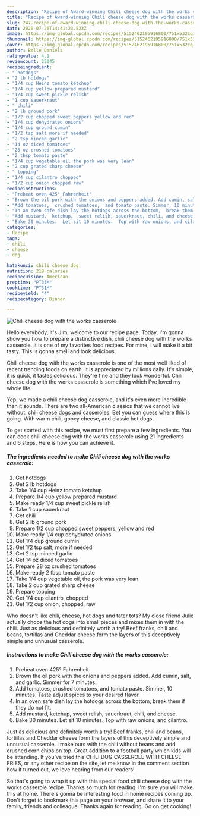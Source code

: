 ```yaml
---
description: "Recipe of Award-winning Chili cheese dog with the works casserole"
title: "Recipe of Award-winning Chili cheese dog with the works casserole"
slug: 247-recipe-of-award-winning-chili-cheese-dog-with-the-works-casserole
date: 2020-07-26T14:41:23.523Z
image: https://img-global.cpcdn.com/recipes/5152462195916800/751x532cq70/chili-cheese-dog-with-the-works-casserole-recipe-main-photo.jpg
thumbnail: https://img-global.cpcdn.com/recipes/5152462195916800/751x532cq70/chili-cheese-dog-with-the-works-casserole-recipe-main-photo.jpg
cover: https://img-global.cpcdn.com/recipes/5152462195916800/751x532cq70/chili-cheese-dog-with-the-works-casserole-recipe-main-photo.jpg
author: Belle Daniels
ratingvalue: 4.1
reviewcount: 25045
recipeingredient:
- " hotdogs"
- "2 lb hotdogs"
- "1/4 cup Heinz tomato ketchup"
- "1/4 cup yellow prepared mustard"
- "1/4 cup sweet pickle relish"
- "1 cup sauerkraut"
- " chili"
- "2 lb ground pork"
- "1/2 cup chopped sweet peppers yellow and red"
- "1/4 cup dehydrated onions"
- "1/4 cup ground cumin"
- "1/2 tsp salt more if needed"
- "2 tsp minced garlic"
- "14 oz diced tomatoes"
- "28 oz crushed tomatoes"
- "2 tbsp tomato paste"
- "1/4 cup vegetable oil the pork was very lean"
- "2 cup grated sharp cheese"
- " topping"
- "1/4 cup cilantro chopped"
- "1/2 cup onion chopped raw"
recipeinstructions:
- "Preheat oven 425° Fahrenheit"
- "Brown the oil pork with the onions and peppers added. Add cumin, salt, and garlic. Simmer for 7 minutes."
- "Add tomatoes,  crushed tomatoes,  and tomato paste. Simmer, 10 minutes. Taste adjust spices to your desired flavor."
- "In an oven safe dish lay the hotdogs across the bottom,  break them if they do not fit."
- "Add mustard,  ketchup,  sweet relish, sauerkraut, chili, and cheese."
- "Bake 30 minutes.  Let sit 10 minutes.  Top with raw onions, and cilantro."
categories:
- Recipe
tags:
- chili
- cheese
- dog

katakunci: chili cheese dog 
nutrition: 219 calories
recipecuisine: American
preptime: "PT33M"
cooktime: "PT31M"
recipeyield: "4"
recipecategory: Dinner

---
```



![Chili cheese dog with the works casserole](https://img-global.cpcdn.com/recipes/5152462195916800/751x532cq70/chili-cheese-dog-with-the-works-casserole-recipe-main-photo.jpg)

Hello everybody, it's Jim, welcome to our recipe page. Today, I'm gonna show you how to prepare a distinctive dish, chili cheese dog with the works casserole. It is one of my favorites food recipes. For mine, I will make it a bit tasty. This is gonna smell and look delicious.

Chili cheese dog with the works casserole is one of the most well liked of recent trending foods on earth. It is appreciated by millions daily. It's simple, it is quick, it tastes delicious. They're fine and they look wonderful. Chili cheese dog with the works casserole is something which I've loved my whole life.

Yep, we made a chili cheese dog casserole, and it&#39;s even more incredible than it sounds. There are two all-American classics that we cannot live without: chili cheese dogs and casseroles. Bet you can guess where this is going. With warm chili, gooey cheese, and classic hot dogs.


To get started with this recipe, we must first prepare a few ingredients. You can cook chili cheese dog with the works casserole using 21 ingredients and 6 steps. Here is how you can achieve it.

<!--inarticleads1-->

##### The ingredients needed to make Chili cheese dog with the works casserole:

1. Get  hotdogs
1. Get 2 lb hotdogs
1. Take 1/4 cup Heinz tomato ketchup
1. Prepare 1/4 cup yellow prepared mustard
1. Make ready 1/4 cup sweet pickle relish
1. Take 1 cup sauerkraut
1. Get  chili
1. Get 2 lb ground pork
1. Prepare 1/2 cup chopped sweet peppers, yellow and red
1. Make ready 1/4 cup dehydrated onions
1. Get 1/4 cup ground cumin
1. Get 1/2 tsp salt, more if needed
1. Get 2 tsp minced garlic
1. Get 14 oz diced tomatoes
1. Prepare 28 oz crushed tomatoes
1. Make ready 2 tbsp tomato paste
1. Take 1/4 cup vegetable oil, the pork was very lean
1. Take 2 cup grated sharp cheese
1. Prepare  topping
1. Get 1/4 cup cilantro, chopped
1. Get 1/2 cup onion, chopped, raw


Who doesn&#39;t like chili, cheese, hot dogs and tater tots? My close friend Julie actually chops the hot dogs into small pieces and mixes them in with the chili. Just as delicious and definitely worth a try! Beef franks, chili and beans, tortillas and Cheddar cheese form the layers of this deceptively simple and unnusual casserole. 

<!--inarticleads2-->

##### Instructions to make Chili cheese dog with the works casserole:

1. Preheat oven 425° Fahrenheit
1. Brown the oil pork with the onions and peppers added. Add cumin, salt, and garlic. Simmer for 7 minutes.
1. Add tomatoes,  crushed tomatoes,  and tomato paste. Simmer, 10 minutes. Taste adjust spices to your desired flavor.
1. In an oven safe dish lay the hotdogs across the bottom,  break them if they do not fit.
1. Add mustard,  ketchup,  sweet relish, sauerkraut, chili, and cheese.
1. Bake 30 minutes.  Let sit 10 minutes.  Top with raw onions, and cilantro.


Just as delicious and definitely worth a try! Beef franks, chili and beans, tortillas and Cheddar cheese form the layers of this deceptively simple and unnusual casserole. I make ours with the chili without beans and add crushed corn chips on top. Great addition to a football party which kids will be attending. If you&#39;ve tried this CHILI DOG CASSEROLE WITH CHEESE FRIES, or any other recipe on the site, let me know in the comment section how it turned out, we love hearing from our readers! 

So that's going to wrap it up with this special food chili cheese dog with the works casserole recipe. Thanks so much for reading. I'm sure you will make this at home. There's gonna be interesting food in home recipes coming up. Don't forget to bookmark this page on your browser, and share it to your family, friends and colleague. Thanks again for reading. Go on get cooking!
